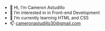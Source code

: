 - 👋 Hi, I’m Cameron Astudillo
- 👀 I’m interested in in Front-end Development
- 🌱 I’m currently learning HTML and CSS
- 📫 cameronastudillo30@gmail.com


<!---
CamAstudillo/CamAstudillo is a ✨ special ✨ repository because its `README.md` (this file) appears on your GitHub profile.
You can click the Preview link to take a look at your changes.
--->

